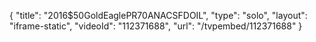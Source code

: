 {
    "title": "2016$50GoldEaglePR70ANACSFDOIL",
    "type": "solo",
    "layout": "iframe-static",
    "videoId": "112371688",
    "url": "\/tvpembed\/112371688"
}